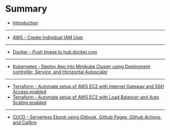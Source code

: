 # Summary

* [Introduction](README.md)

<hr>

<!-- * [AWS Introduction](aws-introduction.md)
* [AWS CLI Installation](aws-cli-installation.md) -->
* [AWS - Create Individual IAM User](aws-create-individual-iam-user.md)

<hr>

<!-- * [Docker Introduction](docker-introduction.md)
* [Docker Engine Installation](docker-installation.md)
* [Docker | Create Docker Hub Account](docker-hub-create-account.md) -->
* [Docker - Push Image to hub.docker.com](docker-push-image-to-hub.md)

<hr>

<!-- * [Kubernetes Introduction](kubernetes-introduction.md)
* [Kubernetes | Kubectl CLI Installation](kubernetes-kubectl-installation.md)
* [Kubernetes | Minikube Installation](kubernetes-minikube-installation.md) -->
* [Kubernetes - Deploy App into Minikube Cluster using Deployment controller, Service, and Horizontal Autoscaler](kubernetes-minikube-deployment-service-horizontal-autoscale.md)

<hr>

<!-- * [Terraform Introduction](terraform-introduction.md) -->
<!-- * [Terraform CLI Installation](terraform-cli-installation.md) -->
* [Terraform - Automate setup of AWS EC2 with Internet Gateway and SSH Access enabled](terraform-aws-ec2-internet-gateway-ssh.md)
* [Terraform - Automate setup of AWS EC2 with Load Balancer and Auto Scaling enabled](terraform-aws-load-balancer-auto-scaling.md)

<hr>

* [CI/CD - Serverless Ebook using Gitbook, Github Pages, Github Actions, and Calibre](cicd-serverless-ebook-gitbook-github-pages-actions-calibre.md)
